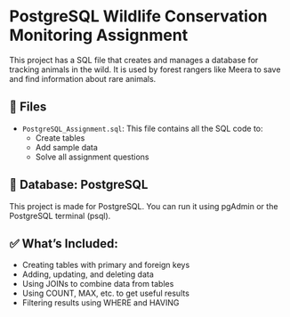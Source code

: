# PostgreSQL Wildlife Conservation Monitoring Assignment

This project has a SQL file that creates and manages a database for tracking animals in the wild. It is used by forest rangers like Meera to save and find information about rare animals.

## 📂 Files
- `PostgreSQL_Assignment.sql`: This file contains all the SQL code to:
  - Create tables
  - Add sample data
  - Solve all assignment questions

## 🐘 Database: PostgreSQL
This project is made for PostgreSQL. You can run it using pgAdmin or the PostgreSQL terminal (psql).

## ✅ What’s Included:
- Creating tables with primary and foreign keys
- Adding, updating, and deleting data
- Using JOINs to combine data from tables
- Using COUNT, MAX, etc. to get useful results
- Filtering results using WHERE and HAVING
